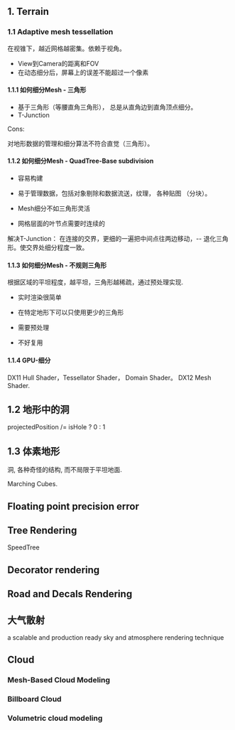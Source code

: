 ## 1. Terrain
### 1.1 Adaptive mesh tessellation
在视锥下，越近网格越密集。依赖于视角。
* View到Camera的距离和FOV
* 在动态细分后，屏幕上的误差不能超过一个像素

#### 1.1.1 如何细分Mesh - 三角形
* 基于三角形（等腰直角三角形）， 总是从直角边到直角顶点细分。
* T-Junction

Cons:

对地形数据的管理和细分算法不符合直觉（三角形）。
#### 1.1.2 如何细分Mesh - QuadTree-Base subdivision
* 容易构建
* 易于管理数据，包括对象剔除和数据流送，纹理， 各种贴图 （分块）。

* Mesh细分不如三角形灵活
* 网格层面的叶节点需要时连续的

解决T-Junction：
在连接的交界，更细的一遍把中间点往两边移动，-- 退化三角形。使交界处细分程度一致。

#### 1.1.3 如何细分Mesh - 不规则三角形
根据区域的平坦程度，越平坦，三角形越稀疏，通过预处理实现.
* 实时渲染很简单
* 在特定地形下可以只使用更少的三角形

* 需要预处理
* 不好复用

#### 1.1.4 GPU-细分

DX11 Hull Shader，Tessellator Shader， Domain Shader。
DX12 Mesh Shader.

## 1.2 地形中的洞

projectedPosition /= isHole ? 0 : 1 

## 1.3 体素地形
洞, 各种奇怪的结构, 而不局限于平坦地面.

Marching Cubes.

## Floating point precision error 

## Tree Rendering
SpeedTree
## Decorator rendering 

## Road and Decals Rendering 

## 大气散射

a scalable and production ready sky and atmosphere rendering technique

## Cloud

### Mesh-Based Cloud Modeling

### Billboard Cloud 

### Volumetric cloud modeling 

